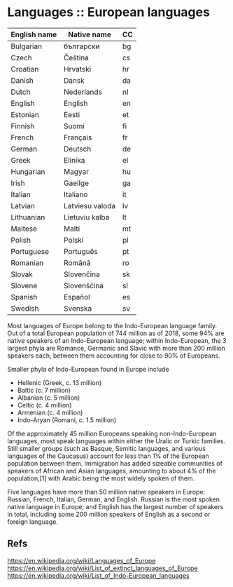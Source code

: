 # Languages :: European languages

English name | Native name     | CC
-------------|-----------------|----
Bulgarian    | български       | bg
Czech        | Čeština         | cs
Croatian     | Hrvatski        | hr
Danish       | Dansk           | da
Dutch        | Nederlands      | nl
English      | English         | en
Estonian     | Eesti           | et
Finnish      | Suomi           | fi
French       | Français        | fr
German       | Deutsch         | de
Greek        | Elinika         | el
Hungarian    | Magyar          | hu
Irish        | Gaeilge         | ga
Italian      | Italiano        | it
Latvian      | Latviesu valoda | lv
Lithuanian   | Lietuviu kalba  | lt
Maltese      | Malti           | mt
Polish       | Polski          | pl
Portuguese   | Português       | pt
Romanian     | Română          | ro
Slovak       | Slovenčina      | sk
Slovene      | Slovenščina     | sl
Spanish      | Español         | es
Swedish      | Svenska         | sv

Most languages of Europe belong to the Indo-European language family. Out of a total European population of 744 million as of 2018, some 94% are native speakers of an Indo-European language; within Indo-European, the 3 largest phyla are Romance, Germanic and Slavic with more than 200 million speakers each, between them accounting for close to 90% of Europeans.

Smaller phyla of Indo-European found in Europe include
- Hellenic (Greek, c. 13 million)
- Baltic (c. 7 million)
- Albanian (c. 5 million)
- Celtic (c. 4 million)
- Armenian (c. 4 million)
- Indo-Aryan (Romani, c. 1.5 million)

Of the approximately 45 million Europeans speaking non-Indo-European languages, most speak languages within either the Uralic or Turkic families. Still smaller groups (such as Basque, Semitic languages, and various languages of the Caucasus) account for less than 1% of the European population between them. Immigration has added sizeable communities of speakers of African and Asian languages, amounting to about 4% of the population,[1] with Arabic being the most widely spoken of them.

Five languages have more than 50 million native speakers in Europe: Russian, French, Italian, German, and English. Russian is the most spoken native language in Europe; and English has the largest number of speakers in total, including some 200 million speakers of English as a second or foreign language.


## Refs

https://en.wikipedia.org/wiki/Languages_of_Europe
https://en.wikipedia.org/wiki/List_of_extinct_languages_of_Europe
https://en.wikipedia.org/wiki/List_of_Indo-European_languages

